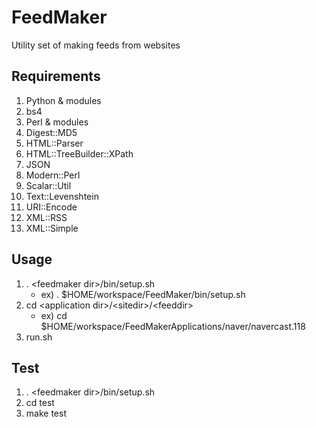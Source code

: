 FeedMaker
=========

Utility set of making feeds from websites

Requirements
------------

1. Python & modules
  1. bs4
1. Perl & modules
  1. Digest::MD5
  1. HTML::Parser
  1. HTML::TreeBuilder::XPath
  1. JSON
  1. Modern::Perl
  1. Scalar::Util
  1. Text::Levenshtein
  1. URI::Encode
  1. XML::RSS
  1. XML::Simple	

Usage
-----

1. . \<feedmaker dir\>/bin/setup.sh
    * ex) . $HOME/workspace/FeedMaker/bin/setup.sh
1. cd \<application dir\>/\<sitedir\>/\<feeddir\>
    * ex) cd $HOME/workspace/FeedMakerApplications/naver/navercast.118
1. run.sh

Test
----

1. . \<feedmaker dir\>/bin/setup.sh
1. cd test
1. make test
